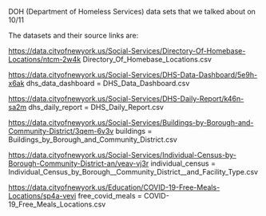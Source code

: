 DOH (Department of Homeless Services) data sets that we talked about on 10/11

The datasets and their source links are:

https://data.cityofnewyork.us/Social-Services/Directory-Of-Homebase-Locations/ntcm-2w4k
Directory_Of_Homebase_Locations.csv

https://data.cityofnewyork.us/Social-Services/DHS-Data-Dashboard/5e9h-x6ak
dhs_data_dashboard = DHS_Data_Dashboard.csv

https://data.cityofnewyork.us/Social-Services/DHS-Daily-Report/k46n-sa2m
dhs_daily_report = DHS_Daily_Report.csv

https://data.cityofnewyork.us/Social-Services/Buildings-by-Borough-and-Community-District/3qem-6v3v
buildings = Buildings_by_Borough_and_Community_District.csv

https://data.cityofnewyork.us/Social-Services/Individual-Census-by-Borough-Community-District-an/veav-vj3r
individual_census = Individual_Census_by_Borough__Community_District__and_Facility_Type.csv

https://data.cityofnewyork.us/Education/COVID-19-Free-Meals-Locations/sp4a-vevi
free_covid_meals = COVID-19_Free_Meals_Locations.csv
